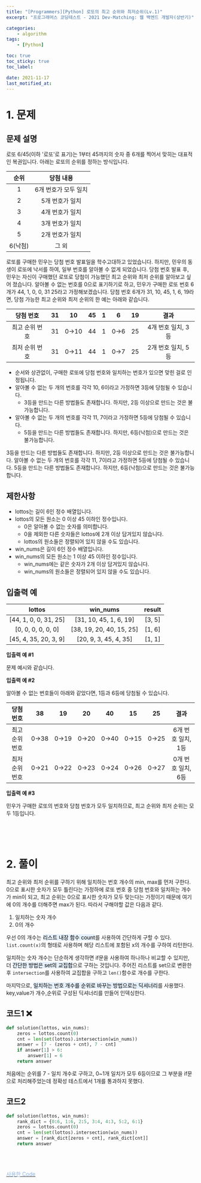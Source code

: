 ```yaml
---
title: "[Programmers][Python] 로또의 최고 순위와 최저순위(Lv.1)"
excerpt: "프로그래머스 코딩테스트 - 2021 Dev-Matching: 웹 백엔드 개발자(상반기)"

categories:
    - algorithm
tags:
    - [Python]

toc: true
toc_sticky: true
toc_label:

date: 2021-11-17
last_motified_at:
---
```


# 1. 문제

## 문제 설명
로또 6/45(이하 '로또'로 표기)는 1부터 45까지의 숫자 중 6개를 찍어서 맞히는 대표적인 복권입니다. 아래는 로또의 순위를 정하는 방식입니다.

|순위|당첨 내용|
|:---:|:---:|
|1|6개 번호가 모두 일치|
|2|5개 번호가 일치|
|3|4개 번호가 일치|
|4|3개 번호가 일치|
|5|2개 번호가 일치|
|6(낙첨)|그 외|

로또를 구매한 민우는 당첨 번호 발표일을 학수고대하고 있었습니다. 하지만, 민우의 동생이 로또에 낙서를 하여, 일부 번호를 알아볼 수 없게 되었습니다. 당첨 번호 발표 후, 민우는 자신이 구매했던 로또로 당첨이 가능했던 최고 순위와 최저 순위를 알아보고 싶어 졌습니다.
알아볼 수 없는 번호를 0으로 표기하기로 하고, 민우가 구매한 로또 번호 6개가 44, 1, 0, 0, 31 25라고 가정해보겠습니다. 당첨 번호 6개가 31, 10, 45, 1, 6, 19라면, 당첨 가능한 최고 순위와 최저 순위의 한 예는 아래와 같습니다.

|당첨 번호|31|10|45|1|6|19|결과|
|:---:|:---:|:---:|:---:|:---:|:---:|:---:|:---:|
|최고 순위 번호|31|0→10|44|1|0→6|25|4개 번호 일치, 3등|
|최저 순위 번호|31|0→11|44|1|0→7|25|2개 번호 일치, 5등|

- 순서와 상관없이, 구매한 로또에 당첨 번호와 일치하는 번호가 있으면 맞힌 걸로 인정됩니다.
- 알아볼 수 없는 두 개의 번호를 각각 10, 6이라고 가정하면 3등에 당첨될 수 있습니다.
    - 3등을 만드는 다른 방법들도 존재합니다. 하지만, 2등 이상으로 만드는 것은 불가능합니다.
- 알아볼 수 없는 두 개의 번호를 각각 11, 7이라고 가정하면 5등에 당첨될 수 있습니다.
    - 5등을 만드는 다른 방법들도 존재합니다. 하지만, 6등(낙첨)으로 만드는 것은 불가능합니다.
   
3등을 만드는 다른 방법들도 존재합니다. 하지만, 2등 이상으로 만드는 것은 불가능합니다.
알아볼 수 없는 두 개의 번호를 각각 11, 7이라고 가정하면 5등에 당첨될 수 있습니다.
5등을 만드는 다른 방법들도 존재합니다. 하지만, 6등(낙첨)으로 만드는 것은 불가능합니다.

## 제한사항
- lottos는 길이 6인 정수 배열입니다.
- lottos의 모든 원소는 0 이상 45 이하인 정수입니다.
    - 0은 알아볼 수 없는 숫자를 의미합니다.
    - 0을 제외한 다른 숫자들은 lottos에 2개 이상 담겨있지 않습니다.
    - lottos의 원소들은 정렬되어 있지 않을 수도 있습니다.
- win_nums은 길이 6인 정수 배열입니다.
- win_nums의 모든 원소는 1 이상 45 이하인 정수입니다.
    - win_nums에는 같은 숫자가 2개 이상 담겨있지 않습니다.
    - win_nums의 원소들은 정렬되어 있지 않을 수도 있습니다.

## 입출력 예

|lottos|win_nums|result|
|:---:|:---:|:---:|
|[44, 1, 0, 0, 31, 25]|[31, 10, 45, 1, 6, 19]|[3, 5]|
|[0, 0, 0, 0, 0, 0]|[38, 19, 20, 40, 15, 25]|[1, 6]|
|[45, 4, 35, 20, 3, 9]|[20, 9, 3, 45, 4, 35]|[1, 1]|

**입출력 예 #1**

문제 예시와 같습니다.

**입출력 예 #2**

알아볼 수 없는 번호들이 아래와 같았다면, 1등과 6등에 당첨될 수 있습니다.

|당첨 번호|38|19|20|40|15|25|결과|
|:---:|:---:|:---:|:---:|:---:|:---:|:---:|:---:|
|최고 순위 번호|0→38|0→19|0→20|0→40|0→15|0→25|6개 번호 일치, 1등|
|최저 순위 번호|0→21|0→22|0→23|0→24|0→26|0→27|0개 번호 일치, 6등|

**입출력 예 #3**

민우가 구매한 로또의 번호와 당첨 번호가 모두 일치하므로, 최고 순위와 최저 순위는 모두 1등입니다.

<br/>
<br/>
<br/>


# 2. 풀이
최고 순위와 최저 순위를 구하기 위해 일치하는 번호 개수의 min, max를 먼저 구한다. 0으로 표시한 숫자가 모두 틀린다는 가정하에 로또 번호 중 당첨 번호와 일치하는 개수가 min이 되고, 최고 순위는 0으로 표시한 숫자가 모두 맞는다는 가정이기 때문에 여기에 0의 개수를 더해주면 max가 된다. 따라서 구해야할 값은 다음과 같다.

1. 일치하는 숫자 개수
2. 0의 개수

우선 0의 개수는 <mark style='background-color: #E5F0FD'>리스트 내장 함수 count</mark>를 사용하여 간단하게 구할 수 있다. `list.count(x)`의 형태로 사용하며 해당 리스트에 포함된 x의 개수를 구하여 리턴한다.

일치하는 숫자 개수는 단순하게 생각하면 if문을 사용하여 하나하나 비교할 수 있지만, 더 <mark style='background-color: #E5F0FD'>간단한 방법은 set의 교집합</mark>으로 구하는 것입니다. 주어진 리스트를 set으로 변환한 후 `intersection`를 사용하여 교집합을 구하고 `len()`함수로 개수를 구한다.

마지막으로, <mark style='background-color: #E5F0FD'>일치하는 번호 개수를 순위로 바꾸는 방법으로는 딕셔너리</mark>를 사용했다. key,value가 개수,순위로 구성된 딕셔너리를 만들어 인덱싱한다.

## 코드1 ❌
```py
def solution(lottos, win_nums):
    zeros = lottos.count(0)
    cnt = len(set(lottos).intersection(win_nums))
    answer = [7 - (zeros + cnt), 7 - cnt]
    if answer[1] > 6:
        answer[1] = 6
    return answer
```
처음에는 순위를 7 - 일치 개수로 구하고, 0~1개 일치가 모두 6등이므로 그 부분을 if문으로 처리해주었는데 정확성 테스트에서 1개를 통과하지 못했다.

## 코드2
```py
def solution(lottos, win_nums):
    rank_dict = {0:6, 1:6, 2:5, 3:4, 4:3, 5:2, 6:1}
    zeros = lottos.count(0)
    cnt = len(set(lottos).intersection(win_nums))
    answer = [rank_dict[zeros + cnt], rank_dict[cnt]]
    return answer
```

<br/>
<br/>


[<span style='color: #8DB3E1'>사용한 Code</span>](https://github.com/rim-i/algorithms/blob/main/%5BLv.1%5D%20%EB%A1%9C%EB%98%90%EC%9D%98%20%EC%B5%9C%EA%B3%A0%20%EC%88%9C%EC%9C%84%EC%99%80%20%EC%B5%9C%EC%A0%80%20%EC%88%9C%EC%9C%84.ipynb)
